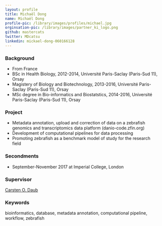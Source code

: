 ```yaml
---
layout: profile
title: Michaël Dong
name: Michaël Dong
profile-pic: /library/images/profiles/michael.jpg
orginsation-pic: /library/images/partner_ki_logo.png
github: mastercats
twitter: MDcatsu
linkedin: mickael-dong-060166128
---
```

### Background

-   From France
-   BSc in Health Biology, 2012-2014, Université Paris-Saclay (Paris-Sud 11), Orsay
-   Magistery of Biology and Biotechnology, 2013-2016, Université Paris-Saclay (Paris-Sud 11), Orsay
-   MSc degree in Bio-informatics and Biostatstics, 2014-2016, Université Paris-Saclay (Paris-Sud 11), Orsay

### Project

-   Metadata annotation, upload and correction of data on a zebrafish genomics and transcriptomics data platform (danio-code.zfin.org)
-   Development of computational pipelines for data processing
-   Promoting zebrafish as a benchmark model of study for the research field

### Secondments
-   September-November 2017 at Imperial College, London

### Supervisor
[Carsten O. Daub](https://www.daublab.org/)

### Keywords
bioinformatics, database, metadata annotation, computational pipeline, workflow, zebrafish
